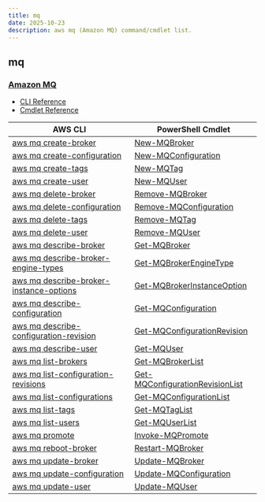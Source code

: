```yaml
---
title: mq
date: 2025-10-23
description: aws mq (Amazon MQ) command/cmdlet list.
---
```


## mq

### [Amazon MQ](https://aws.amazon.com/amazon-mq/)

* [CLI Reference](https://awscli.amazonaws.com/v2/documentation/api/latest/reference/mq/index.html)
* [Cmdlet Reference](https://docs.aws.amazon.com/powershell/latest/reference/items/Amazon_MQ_cmdlets.html)

|AWS CLI|PowerShell Cmdlet|
|----|----|
|[aws mq create-broker](https://awscli.amazonaws.com/v2/documentation/api/latest/reference/mq/create-broker.html)|[New-MQBroker](https://docs.aws.amazon.com/powershell/latest/reference/items/New-MQBroker.html)|
|[aws mq create-configuration](https://awscli.amazonaws.com/v2/documentation/api/latest/reference/mq/create-configuration.html)|[New-MQConfiguration](https://docs.aws.amazon.com/powershell/latest/reference/items/New-MQConfiguration.html)|
|[aws mq create-tags](https://awscli.amazonaws.com/v2/documentation/api/latest/reference/mq/create-tags.html)|[New-MQTag](https://docs.aws.amazon.com/powershell/latest/reference/items/New-MQTag.html)|
|[aws mq create-user](https://awscli.amazonaws.com/v2/documentation/api/latest/reference/mq/create-user.html)|[New-MQUser](https://docs.aws.amazon.com/powershell/latest/reference/items/New-MQUser.html)|
|[aws mq delete-broker](https://awscli.amazonaws.com/v2/documentation/api/latest/reference/mq/delete-broker.html)|[Remove-MQBroker](https://docs.aws.amazon.com/powershell/latest/reference/items/Remove-MQBroker.html)|
|[aws mq delete-configuration](https://awscli.amazonaws.com/v2/documentation/api/latest/reference/mq/delete-configuration.html)|[Remove-MQConfiguration](https://docs.aws.amazon.com/powershell/latest/reference/items/Remove-MQConfiguration.html)|
|[aws mq delete-tags](https://awscli.amazonaws.com/v2/documentation/api/latest/reference/mq/delete-tags.html)|[Remove-MQTag](https://docs.aws.amazon.com/powershell/latest/reference/items/Remove-MQTag.html)|
|[aws mq delete-user](https://awscli.amazonaws.com/v2/documentation/api/latest/reference/mq/delete-user.html)|[Remove-MQUser](https://docs.aws.amazon.com/powershell/latest/reference/items/Remove-MQUser.html)|
|[aws mq describe-broker](https://awscli.amazonaws.com/v2/documentation/api/latest/reference/mq/describe-broker.html)|[Get-MQBroker](https://docs.aws.amazon.com/powershell/latest/reference/items/Get-MQBroker.html)|
|[aws mq describe-broker-engine-types](https://awscli.amazonaws.com/v2/documentation/api/latest/reference/mq/describe-broker-engine-types.html)|[Get-MQBrokerEngineType](https://docs.aws.amazon.com/powershell/latest/reference/items/Get-MQBrokerEngineType.html)|
|[aws mq describe-broker-instance-options](https://awscli.amazonaws.com/v2/documentation/api/latest/reference/mq/describe-broker-instance-options.html)|[Get-MQBrokerInstanceOption](https://docs.aws.amazon.com/powershell/latest/reference/items/Get-MQBrokerInstanceOption.html)|
|[aws mq describe-configuration](https://awscli.amazonaws.com/v2/documentation/api/latest/reference/mq/describe-configuration.html)|[Get-MQConfiguration](https://docs.aws.amazon.com/powershell/latest/reference/items/Get-MQConfiguration.html)|
|[aws mq describe-configuration-revision](https://awscli.amazonaws.com/v2/documentation/api/latest/reference/mq/describe-configuration-revision.html)|[Get-MQConfigurationRevision](https://docs.aws.amazon.com/powershell/latest/reference/items/Get-MQConfigurationRevision.html)|
|[aws mq describe-user](https://awscli.amazonaws.com/v2/documentation/api/latest/reference/mq/describe-user.html)|[Get-MQUser](https://docs.aws.amazon.com/powershell/latest/reference/items/Get-MQUser.html)|
|[aws mq list-brokers](https://awscli.amazonaws.com/v2/documentation/api/latest/reference/mq/list-brokers.html)|[Get-MQBrokerList](https://docs.aws.amazon.com/powershell/latest/reference/items/Get-MQBrokerList.html)|
|[aws mq list-configuration-revisions](https://awscli.amazonaws.com/v2/documentation/api/latest/reference/mq/list-configuration-revisions.html)|[Get-MQConfigurationRevisionList](https://docs.aws.amazon.com/powershell/latest/reference/items/Get-MQConfigurationRevisionList.html)|
|[aws mq list-configurations](https://awscli.amazonaws.com/v2/documentation/api/latest/reference/mq/list-configurations.html)|[Get-MQConfigurationList](https://docs.aws.amazon.com/powershell/latest/reference/items/Get-MQConfigurationList.html)|
|[aws mq list-tags](https://awscli.amazonaws.com/v2/documentation/api/latest/reference/mq/list-tags.html)|[Get-MQTagList](https://docs.aws.amazon.com/powershell/latest/reference/items/Get-MQTagList.html)|
|[aws mq list-users](https://awscli.amazonaws.com/v2/documentation/api/latest/reference/mq/list-users.html)|[Get-MQUserList](https://docs.aws.amazon.com/powershell/latest/reference/items/Get-MQUserList.html)|
|[aws mq promote](https://awscli.amazonaws.com/v2/documentation/api/latest/reference/mq/promote.html)|[Invoke-MQPromote](https://docs.aws.amazon.com/powershell/latest/reference/items/Invoke-MQPromote.html)|
|[aws mq reboot-broker](https://awscli.amazonaws.com/v2/documentation/api/latest/reference/mq/reboot-broker.html)|[Restart-MQBroker](https://docs.aws.amazon.com/powershell/latest/reference/items/Restart-MQBroker.html)|
|[aws mq update-broker](https://awscli.amazonaws.com/v2/documentation/api/latest/reference/mq/update-broker.html)|[Update-MQBroker](https://docs.aws.amazon.com/powershell/latest/reference/items/Update-MQBroker.html)|
|[aws mq update-configuration](https://awscli.amazonaws.com/v2/documentation/api/latest/reference/mq/update-configuration.html)|[Update-MQConfiguration](https://docs.aws.amazon.com/powershell/latest/reference/items/Update-MQConfiguration.html)|
|[aws mq update-user](https://awscli.amazonaws.com/v2/documentation/api/latest/reference/mq/update-user.html)|[Update-MQUser](https://docs.aws.amazon.com/powershell/latest/reference/items/Update-MQUser.html)|

